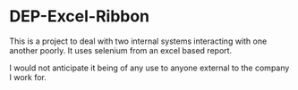 # DEP-Excel-Ribbon
This is a project to deal with two internal systems interacting with one another poorly. It uses selenium from an excel based report.

I would not anticipate it being of any use to anyone external to the company I work for.
